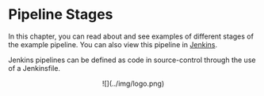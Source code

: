 # Pipeline Stages

In this chapter, you can read about and see examples of different stages of the example pipeline. You can also view this pipeline in [Jenkins](http://jenkins.fastfeedback.rocks/).

Jenkins pipelines can be defined as code in source-control through the use of a Jenkinsfile.

<center id="footer">
  ![](../img/logo.png)
</center>
